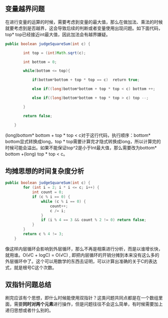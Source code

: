 
## 变量越界问题

在进行变量的运算的时候，需要考虑到变量的最大值，那么在做加法、乘法的时候就要考虑到是否越界，这会导致后续的判断或者变量使用出现问题。如下面代码，top* top已经接近int最大值，因此加法会有越界嫌疑。
```java
public boolean judgeSquareSum(int c) {

        int top = (int)Math.sqrt(c);

        int bottom = 0;

        while(bottom <= top){

            if(bottom*bottom + top * top == c)  return true;

            else if((long)bottom*bottom + top * top < c) bottom ++;

            else if((long)bottom*bottom + top * top > c) top --;

        }

        return false;

    }
```

(long)bottom* bottom + top * top < c对于这行代码，执行顺序：bottom* bottom显式转换成long，top * top需要计算完才隐式转换成long，所以计算完的时候可能会溢出。如果不能保证top^2是小于Int最大值，那么需要改为bottom* bottom +(long) top * top < c。


## 均摊思想的时间复杂度分析
```java
public boolean judgeSquareSum(int c) {
        for (int i = 2; i * i <= c; i++) {
            int count = 0;
            if (c % i == 0) {
                while (c % i == 0) {
                    count++;
                    c /= i;
                }
                if (i % 4 == 3 && count % 2 != 0) return false;
            }
        }
        return c % 4 != 3;
    }
```
像这样内层循环会影响到外层循环，那么不再是相乘进行分析，而是以谁增长快，就用谁。O(√C + logC) = O(√C) , 即把内层循环的开销分摊到本来没有这么多的外层循环中了。这个可以用数学的东西去证明，可以计算出准确的关于C的表达式，就是根号C这个次数。

## 双指针问题总结

刷完应该有个思想，即什么时候能使用双指针？这类问题共同点都是在一个数组里面，需要**同时对两个元素**进行操作，但是问题往往不会这么简单，有时候需要加上递归思想或者什么别的。